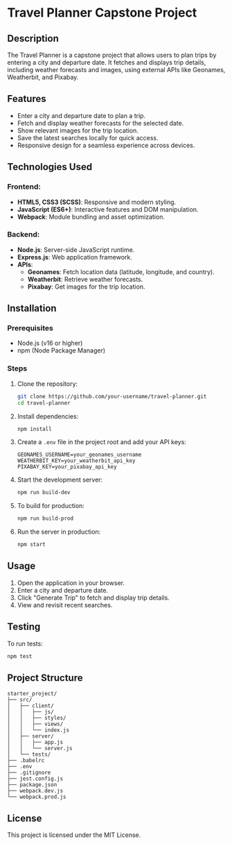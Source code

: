 
# Travel Planner Capstone Project

## Description

The Travel Planner is a capstone project that allows users to plan trips by entering a city and departure date. It fetches and displays trip details, including weather forecasts and images, using external APIs like Geonames, Weatherbit, and Pixabay.

## Features

- Enter a city and departure date to plan a trip.
- Fetch and display weather forecasts for the selected date.
- Show relevant images for the trip location.
- Save the latest searches locally for quick access.
- Responsive design for a seamless experience across devices.

## Technologies Used

### Frontend:
- **HTML5, CSS3 (SCSS)**: Responsive and modern styling.
- **JavaScript (ES6+)**: Interactive features and DOM manipulation.
- **Webpack**: Module bundling and asset optimization.

### Backend:
- **Node.js**: Server-side JavaScript runtime.
- **Express.js**: Web application framework.
- **APIs**:
  - **Geonames**: Fetch location data (latitude, longitude, and country).
  - **Weatherbit**: Retrieve weather forecasts.
  - **Pixabay**: Get images for the trip location.

## Installation

### Prerequisites
- Node.js (v16 or higher)
- npm (Node Package Manager)

### Steps
1. Clone the repository:
   ```bash
   git clone https://github.com/your-username/travel-planner.git
   cd travel-planner
   ```
2. Install dependencies:
   ```bash
   npm install
   ```
3. Create a `.env` file in the project root and add your API keys:
   ```env
   GEONAMES_USERNAME=your_geonames_username
   WEATHERBIT_KEY=your_weatherbit_api_key
   PIXABAY_KEY=your_pixabay_api_key
   ```
4. Start the development server:
   ```bash
   npm run build-dev
   ```
5. To build for production:
   ```bash
   npm run build-prod
   ```
6. Run the server in production:
   ```bash
   npm start
   ```

## Usage

1. Open the application in your browser.
2. Enter a city and departure date.
3. Click "Generate Trip" to fetch and display trip details.
4. View and revisit recent searches.

## Testing

To run tests:
```bash
npm test
```

## Project Structure

```
starter_project/
├── src/
│   ├── client/
│   │   ├── js/
│   │   ├── styles/
│   │   ├── views/
│   │   └── index.js
│   ├── server/
│   │   ├── app.js
│   │   └── server.js
│   └── tests/
├── .babelrc
├── .env
├── .gitignore
├── jest.config.js
├── package.json
├── webpack.dev.js
└── webpack.prod.js
```

## License

This project is licensed under the MIT License.
